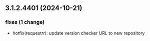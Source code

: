 ## 3.1.2.4401 (2024-10-21)

### fixes (1 change)

- hotfix(requestrr): update version checker URL to new repository

